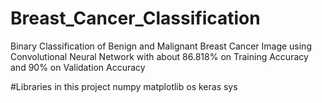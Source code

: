 # Breast_Cancer_Classification

Binary Classification of Benign and Malignant Breast Cancer Image using Convolutional Neural Network 
with about 86.818% on Training Accuracy and 90% on Validation Accuracy

#Libraries in this project
numpy
matplotlib
os
keras
sys